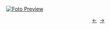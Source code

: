 [![Foto Preview](preview/n338.avif)](https://20essentials.github.io/project-000-338)

<div align="center" style="display: flex; justify-content: center;">
  <a  href="https://github.com/20essentials/project-000-337" target="_blank">&#8592;</a>
  &nbsp;&nbsp;
  <a  href="https://github.com/20essentials/project-000-339" target="_blank">&#8594;</a>
</div>
